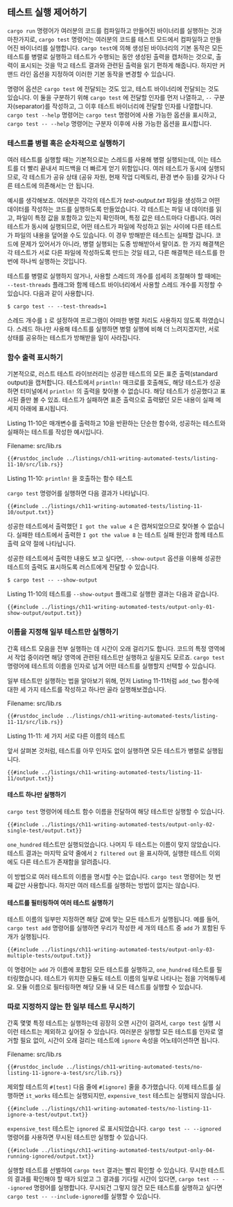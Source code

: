 ## 테스트 실행 제어하기

`cargo run` 명령어가 여러분의 코드를 컴파일하고 만들어진 바이너리를 실행하는 것과 마찬가지로,
`cargo test` 명령어는 여러분의 코드를 테스트 모드에서 컴파일하고 만들어진 바이너리를 실행합니다.
`cargo test`에 의해 생성된 바이너리의 기본 동작은 모든 테스트를
병렬로 실행하고 테스트가 수행되는 동안 생성된 출력을 캡처하는
것으로, 출력이 표시되는 것을 막고 테스트 결과와 관련된 출력을
읽기 편하게 해줍니다. 하지만 커맨드 라인 옵션을 지정하여 이러한
기본 동작을 변경할 수 있습니다.

명령어 옵션은 `cargo test` 에 전달되는 것도 있고,
테스트 바이너리에 전달되는 것도 있습니다.
이 둘을 구분하기 위해 `cargo test` 에 전달할 인자를 먼저 나열하고,
`--` 구분자(separator)를 작성하고, 그 이후 테스트 바이너리에 전달할 인자를 나열합니다.
`cargo test --help` 명령어는 `cargo test` 명령어에 사용 가능한 옵션을 표시하고,
`cargo test -- --help` 명령어는 구분자 이후에 사용 가능한 옵션을 표시합니다.

### 테스트를 병렬 혹은 순차적으로 실행하기

여러 테스트를 실행할 때는 기본적으로는 스레드를 사용해 병렬 실행되는데,
이는 테스트를 더 빨리 끝내서 피드백을 더 빠르게 얻기 위함입니다.
여러 테스트가 동시에 실행되므로, 각 테스트가 공유 상태 (공유 자원,
현재 작업 디렉토리, 환경 변수 등)를 갖거나 다른 테스트에 의존해서는
안 됩니다.

예시를 생각해보죠. 여러분은 각각의 테스트가 *test-output.txt* 파일을 생성하고
어떤 데이터를 작성하는 코드를 실행하도록 만들었습니다.
각 테스트는 파일 내 데이터를 읽고, 파일이 특정 값을 포함하고 있는지 확인하며,
특정 값은 테스트마다 다릅니다.
여러 테스트가 동시에 실행되므로, 어떤 테스트가 파일에 작성하고 읽는 사이에
다른 테스트가 파일의 내용을 덮어쓸 수도 있습니다. 이 경우 방해받은 테스트는 실패할 겁니다.
코드에 문제가 있어서가 아니라, 병렬 실행되는 도중 방해받아서 말이죠.
한 가지 해결책은 각 테스트가 서로 다른 파일에 작성하도록 만드는 것일 테고,
다른 해결책은 테스트를 한 번에 하나씩 실행하는 것입니다.

테스트를 병렬로 실행하지 않거나,
사용할 스레드의 개수를 섬세히 조절해야 할 때에는
`--test-threads` 플래그와 함께 테스트 바이너리에서 사용할 스레드 개수를 지정할 수 있습니다.
다음과 같이 사용합니다.

```console
$ cargo test -- --test-threads=1
```

스레드 개수를 `1` 로 설정하여 프로그램이
어떠한 병렬 처리도 사용하지 않도록 하였습니다.
스레드 하나만 사용해 테스트를 실행하면 병렬 실행에 비해 더 느려지겠지만,
서로 상태를 공유하는 테스트가 방해받을 일이 사라집니다.

### 함수 출력 표시하기

기본적으로, 러스트 테스트 라이브러리는 성공한 테스트의 모든 표준 출력(standard output)을 캡쳐합니다.
테스트에서 `println!` 매크로를 호출해도, 해당 테스트가 성공하면
터미널에서 `println!` 의 출력을 찾아볼 수 없습니다.
해당 테스트가 성공했다고 표시된 줄만 볼 수 있죠.
테스트가 실패하면 표준 출력으로 출력됐던 모든 내용이 실패 메세지 아래에 표시됩니다.

Listing 11-10은 매개변수를 출력하고 10을 반환하는 단순한 함수와,
성공하는 테스트와 실패하는 테스트를 작성한 예시입니다.

<span class="filename">Filename: src/lib.rs</span>

```rust,panics,noplayground
{{#rustdoc_include ../listings/ch11-writing-automated-tests/listing-11-10/src/lib.rs}}
```

<span class="caption">Listing 11-10: `println!` 을 호출하는
함수 테스트</span>

`cargo test` 명령어를 실행하면 다음 결과가 나타납니다.

```console
{{#include ../listings/ch11-writing-automated-tests/listing-11-10/output.txt}}
```

성공한 테스트에서 출력했던
`I got the value 4` 은 캡쳐되었으므로 찾아볼 수 없습니다.
실패한 테스트에서 출력한 `I got the value 8` 는 테스트 실패 원인과 함께
테스트 출력 요약 절에 나타납니다.

성공한 테스트에서 출력한 내용도 보고 싶다면, `--show-output` 옵션을 이용해
성공한 테스트의 출력도 표시하도록 러스트에게 전달할 수 있습니다.

```console
$ cargo test -- --show-output
```

Listing 11-10의 테스트를 `--show-output` 플래그로 실행한 결과는
다음과 같습니다.

```console
{{#include ../listings/ch11-writing-automated-tests/output-only-01-show-output/output.txt}}
```

### 이름을 지정해 일부 테스트만 실행하기

간혹 테스트 모음을 전부 실행하는 데 시간이 오래 걸리기도 합니다.
코드의 특정 영역에서 작업 중이라면 해당 영역에 관련된 테스트만 실행하고 싶을지도 모르죠.
`cargo test` 명령어에 테스트의 이름을 인자로 넘겨
어떤 테스트를 실행할지 선택할 수 있습니다.

일부 테스트만 실행하는 법을 알아보기 위해, 먼저 Listing 11-11처럼
`add_two` 함수에 대한 세 가지 테스트를 작성하고 하나만 골라 실행해보겠습니다.

<span class="filename">Filename: src/lib.rs</span>

```rust,noplayground
{{#rustdoc_include ../listings/ch11-writing-automated-tests/listing-11-11/src/lib.rs}}
```

<span class="caption">Listing 11-11: 세 가지 서로 다른 이름의
테스트</span>

앞서 살펴본 것처럼, 테스트를 아무 인자도 없이 실행하면
모든 테스트가 병렬로 실행됩니다.

```console
{{#include ../listings/ch11-writing-automated-tests/listing-11-11/output.txt}}
```

#### 테스트 하나만 실행하기

`cargo test` 명령어에 테스트 함수 이름을 전달하여 해당 테스트만 실행할 수 있습니다.

```console
{{#include ../listings/ch11-writing-automated-tests/output-only-02-single-test/output.txt}}
```

`one_hundred` 테스트만 실행되었습니다. 나머지 두 테스트는 이름이 맞지 않았습니다.
테스트 결과는 마지막 요약 줄에서 `2 filtered out` 을 표시하여,
실행한 테스트 이외에도 다른 테스트가 존재함을 알려줍니다.

이 방법으로 여러 테스트의 이름을 명시할 수는 없습니다. `cargo test` 명령어는 첫 번째 값만 사용합니다.
하지만 여러 테스트를 실행하는 방법이 없지는 않습니다.

#### 테스트를 필터링하여 여러 테스트 실행하기

테스트 이름의 일부만 지정하면 해당 값에 맞는 모든 테스트가 실행됩니다.
예를 들어, `cargo test add` 명령어를 실행하면 우리가 작성한 세 개의 테스트 중
`add` 가 포함된 두 개가 실행됩니다.

```console
{{#include ../listings/ch11-writing-automated-tests/output-only-03-multiple-tests/output.txt}}
```

이 명령어는 `add` 가 이름에 포함된 모든 테스트를 실행하고,
`one_hundred` 테스트를 필터링했습니다.
테스트가 위치한 모듈도 테스트 이름의 일부로 나타나는 점을 기억해두세요.
모듈 이름으로 필터링하면 해당 모듈 내 모든 테스트를 실행할 수 있습니다.

### 따로 지정하지 않는 한 일부 테스트 무시하기

간혹 몇몇 특정 테스트는 실행하는데 굉장히 오랜 시간이 걸려서,
`cargo test` 실행 시 이런 테스트는 제외하고 싶어질 수 있습니다.
여러분은 실행할 모든 테스트를 인자로 열거할 필요 없이,
시간이 오래 걸리는 테스트에 `ignore` 속성을 어노테이션하면
됩니다.

<span class="filename">Filename: src/lib.rs</span>

```rust,noplayground
{{#rustdoc_include ../listings/ch11-writing-automated-tests/no-listing-11-ignore-a-test/src/lib.rs}}
```

제외할 테스트의 `#[test]` 다음 줄에 `#[ignore]` 줄을 추가했습니다.
이제 테스트를 실행하면 `it_works` 테스트는 실행되지만, `expensive_test` 테스트는 실행되지 않습니다.

```console
{{#include ../listings/ch11-writing-automated-tests/no-listing-11-ignore-a-test/output.txt}}
```

`expensive_test` 테스트는 `ignored` 로 표시되었습니다.
`cargo test -- --ignored` 명령어를 사용하면 무시된 테스트만 실행할 수 있습니다.

```console
{{#include ../listings/ch11-writing-automated-tests/output-only-04-running-ignored/output.txt}}
```

실행할 테스트를 선별하여 `cargo test` 결과는 빨리 확인할 수 있습니다.
무시한 테스트의 결과를 확인해야 할 때가 되었고
그 결과를 기다릴 시간이 있다면, `cargo test -- --ignored` 명령어를
실행합니다. 무시되건 그렇지 않건 모든 테스트를 실행하고 싶다면
`cargo test -- --include-ignored`를 실행할 수 있습니다.
